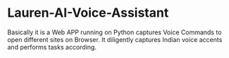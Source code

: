 # Lauren-AI-Voice-Assistant
Basically it is a Web APP running on Python captures Voice Commands to open different sites on Browser. It diligently captures Indian voice accents and performs tasks according.
